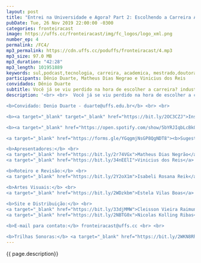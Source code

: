 ```yaml
---
layout: post
title: "Entrei na Universidade e Agora? Part 2: Escolhendo a Carreira Academica."
pubDate: Tue, 26 Nov 2019 22:00:00 -0300
categories: fronteiracast
image: https://uffs.cc/fronteiracast/img/fc_logos/logo_xml.png
number_ep: 4
permalink: /FC4/ 
mp3_permalink: https://cdn.uffs.cc/poduffs/fronteiracast/4.mp3
mp3_size: 97.0 MB
mp3_duration: "42:28"
mp3_length: 101951889 
keywords: sul,podcast,tecnologia, carreira, academica, mestrado,doutorado,especialização,capes,sensu,latu,stricto
participants: Dênio Duarte, Matheus Dias Negrao e Vinicius dos Reis
convidados: Dênio Duarte
subtitle: Você já se viu perdido na hora de escolher a carreira? industria ou carreira academica? Hoje recebemos o professor Dênio Duarte para continuar a nossa conversa sobre o tema.
description: '<br> <br>  Você já se viu perdido na hora de escolher a carreira? industria ou carreira academica? Hoje recebemos o professor Dênio Duarte para continuar a nossa conversa sobre o tema. Ele é professor de computação da UFFS e nos conta no episódio como seguir a carreira academica, quais são as possibilidades oferecidas hoje no Brasil, como funciona os artigos científicos, publicações, as diferenças das pós graduações e muito mais.<br> <br>

<b>Convidado: Denio Duarte - duarte@uffs.edu.br</b> <br> <br>

<b><a target="_blank" target="_blank" href="https://bit.ly/2OC3CZJ">Instagram FronteiraCast</a></b> <br> <br>

<b><a target="_blank" href="https://open.spotify.com/show/5bYRJIqbLcBk0GOP9FTY1f?si=ASpU8jFZS2i-Q50eViHDcQ"> DNA UFFS </a></b><br><br>

<a target="_blank" href="https://forms.gle/YGqgmjNsGP8QgNDT8"><b>Sugestões e Criticas</b></a> <br> <br>

<b>Apresentadores:</b> <br>
<a target="_blank" href="https://bit.ly/2r74VGx">Matheus Dias Negrão</a> / <a target="_blank" href="https://bit.ly/2rEOrG8">Instagram</a> <br>
<a target="_blank" href="https://bit.ly/34nEElI">Vinicius dos Reis</a> / <a target="_blank" href="https://bit.ly/2R5BEHi">Instagram</a> <br> <br>

<b>Roteiro e Revisão:</b> <br>
<a target="_blank" href="https://bit.ly/2Y2oX1m">Isabeli Rosana Reik</a> / <a target="_blank" href="https://bit.ly/35QCxHX">Instagram</a> <br> <br> 

<b>Artes Visuais:</b> <br>
<a target="_blank" href="https://bit.ly/2WDzkbm">Estela Vilas Boas</a> / <a target="_blank" href="https://bit.ly/2NK7aaK">Instagram</a> <br> <br> 
 
<b>Site e Distribuição:</b> <br>
<a target="_blank" href="https://bit.ly/33djMMW">Cleisson Vieira Raimundi</a> / <a target="_blank" href="https://bit.ly/37U5J2s">Instagram</a> <br> 
<a target="_blank" href="https://bit.ly/2NBTG0x">Nicolas Kolling Ribas</a> <br> <br>

<b>E-mail para contato:</b> fronteiracast@uffs.cc <br> <br>

<b>Trilhas Sonoras:</b> <a target="_blank" href="https://bit.ly/2WKN8Rh">https://bit.ly/2WKN8Rh</a> e <a target="_blank" href="https://bit.ly/36BUyer">https://bit.ly/36BUyer</a> '
---
```


{{ page.description}}
